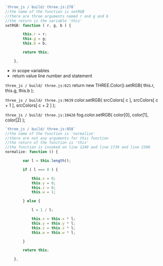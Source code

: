 ```javascript
`three_js / build/ three.js:278`
//the name of the function is setRGB
//there are three arguments named r and g and b
//the return is the variable 'this'
setRGB: function ( r, g, b ) {

    	this.r = r;
		this.g = g;
		this.b = b;

		return this;

	},
```
* in scope variables
* return value line number and statement

`three_js / build/ three.js:621`
return new THREE.Color().setRGB( this.r, this.g, this.b );

`three_js / build/ three.js:9639`
color.setRGB( srcColors[ c ], srcColors[ c + 1 ], srcColors[ c + 2 ] );

`three_js / build/ three.js:10426`
fog.color.setRGB( color[0], color[1], color[2] );

```javascript
`three_js / build/ three.js:858`
//the name of the function is 'normalize'
//there are not any arguments for this function
//the return of the function is 'this'
//the function is invoked on line 1249 and line 1739 and line 2398
normalize: function () {

    	var l = this.length();

		if ( l === 0 ) {

			this.x = 0;
			this.y = 0;
			this.z = 0;
			this.w = 1;

		} else {

			l = 1 / l;

			this.x = this.x * l;
			this.y = this.y * l;
			this.z = this.z * l;
			this.w = this.w * l;

		}

		return this;

	},
    
```
